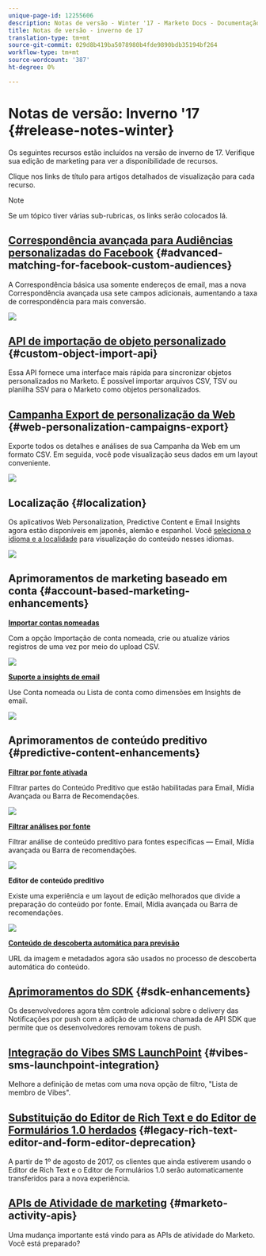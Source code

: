 ```yaml
---
unique-page-id: 12255606
description: Notas de versão - Winter '17 - Marketo Docs - Documentação do produto
title: Notas de versão - inverno de 17
translation-type: tm+mt
source-git-commit: 029d8b419ba5078980b4fde9890bdb35194bf264
workflow-type: tm+mt
source-wordcount: '387'
ht-degree: 0%

---
```



# Notas de versão: Inverno &#39;17 {#release-notes-winter}

Os seguintes recursos estão incluídos na versão de inverno de 17. Verifique sua edição de marketing para ver a disponibilidade de recursos.

Clique nos links de título para artigos detalhados de visualização para cada recurso.

>[!NOTE]
>
>Se um tópico tiver várias sub-rubricas, os links serão colocados lá.

## [Correspondência avançada para Audiências personalizadas do Facebook](/help/marketo/product-docs/demand-generation/ad-network-integrations/add-facebook-custom-audiences-as-a-launchpoint-service.md) {#advanced-matching-for-facebook-custom-audiences}

A Correspondência básica usa somente endereços de email, mas a nova Correspondência avançada usa sete campos adicionais, aumentando a taxa de correspondência para mais conversão.

![](assets/fb-custom-audiences-schebsches.png)

## [API de importação de objeto personalizado](https://developers.marketo.com/rest-api/lead-database/custom-objects/) {#custom-object-import-api}

Essa API fornece uma interface mais rápida para sincronizar objetos personalizados no Marketo. É possível importar arquivos CSV, TSV ou planilha SSV para o Marketo como objetos personalizados.

## [Campanha Export de personalização da Web](/help/marketo/product-docs/web-personalization/working-with-web-campaigns/export-web-campaign-data.md) {#web-personalization-campaigns-export}

Exporte todos os detalhes e análises de sua Campanha da Web em um formato CSV. Em seguida, você pode visualização seus dados em um layout conveniente.

![](assets/web-personalization-csv-download-hand.png)

## Localização {#localization}

Os aplicativos Web Personalization, Predictive Content e Email Insights agora estão disponíveis em japonês, alemão e espanhol. Você [seleciona o idioma e a localidade](/help/marketo/product-docs/administration/settings/select-your-language-locale-and-time-zone.md) para visualização do conteúdo nesses idiomas.

![](assets/japanese-web-personalization.png)

## Aprimoramentos de marketing baseado em conta {#account-based-marketing-enhancements}

**[Importar contas nomeadas](/help/marketo/product-docs/account-based-marketing/target/named-accounts/import-named-accounts.md)**

Com a opção Importação de conta nomeada, crie ou atualize vários registros de uma vez por meio do upload CSV.

![](assets/inatwo.png)

**[Suporte a insights de email](/help/marketo/product-docs/reporting/email-insights/filtering-in-email-insights.md)**

Use Conta nomeada ou Lista de conta como dimensões em Insights de email.

![](assets/ei.png)

## Aprimoramentos de conteúdo preditivo {#predictive-content-enhancements}

**[Filtrar por fonte ativada](/help/marketo/product-docs/predictive-content/working-with-predictive-content/understanding-predictive-content.md)**

Filtrar partes do Conteúdo Preditivo que estão habilitadas para Email, Mídia Avançada ou Barra de Recomendações.

![](assets/predictive-content-enabled-source.png)

**[Filtrar análises por fonte](/help/marketo/product-docs/predictive-content/working-with-predictive-content/understanding-predictive-content.md)**

Filtrar análise de conteúdo preditivo para fontes específicas — Email, Mídia avançada ou Barra de recomendações.

![](assets/predictive-content-analytics-by-source.png)

**Editor de conteúdo preditivo**

Existe uma experiência e um layout de edição melhorados que divide a preparação do conteúdo por fonte. Email, Mídia avançada ou Barra de recomendações.

![](assets/predictive-content-editor.png)

**[Conteúdo de descoberta automática para previsão](/help/marketo/product-docs/predictive-content/getting-started/enable-content-discovery.md)**

URL da imagem e metadados agora são usados no processo de descoberta automática do conteúdo.

## [Aprimoramentos do SDK](https://developers.marketo.com/mobile/) {#sdk-enhancements}

Os desenvolvedores agora têm controle adicional sobre o delivery das Notificações por push com a adição de uma nova chamada de API SDK que permite que os desenvolvedores removam tokens de push.

## [Integração do Vibes SMS LaunchPoint](/help/marketo/product-docs/mobile-marketing/vibes-sms-messages/use-vibes-sms-messages-in-smart-list-triggers-and-filters.md) {#vibes-sms-launchpoint-integration}

Melhore a definição de metas com uma nova opção de filtro, &quot;Lista de membro de Vibes&quot;.

## [Substituição do Editor de Rich Text e do Editor de Formulários 1.0 herdados](https://nation.marketo.com/docs/DOC-4315) {#legacy-rich-text-editor-and-form-editor-deprecation}

A partir de 1º de agosto de 2017, os clientes que ainda estiverem usando o Editor de Rich Text e o Editor de Formulários 1.0 serão automaticamente transferidos para a nova experiência.

## [APIs de Atividade de marketing](https://developers.marketo.com/blog/important-change-activity-records-marketo-apis/) {#marketo-activity-apis}

Uma mudança importante está vindo para as APIs de atividade do Marketo. Você está preparado?
